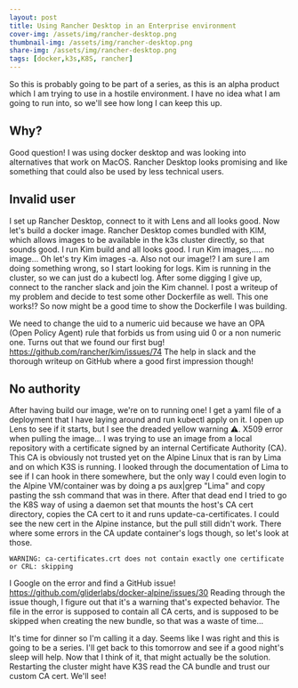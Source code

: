 ```yaml
---
layout: post
title: Using Rancher Desktop in an Enterprise environment
cover-img: /assets/img/rancher-desktop.png
thumbnail-img: /assets/img/rancher-desktop.png
share-img: /assets/img/rancher-desktop.png
tags: [docker,k3s,K8S, rancher]
---
```


So this is probably going to be part of a series, as this is an alpha product which I am trying to use in a hostile environment. I have no idea what I am going to run into, so we'll see how long I can keep this up.

## Why?
Good question! I was using docker desktop and was looking into alternatives that work on MacOS. Rancher Desktop looks promising and like something that could also be used by less technical users.

## Invalid user
I set up Rancher Desktop, connect to it with Lens and all looks good. Now let's build a docker image. Rancher Desktop comes bundled with KIM, which allows images to be available in the k3s cluster directly, so that sounds good. I run Kim build and all looks good. I run Kim images,..... no image... Oh let's try Kim images -a. Also not our image!?
I am sure I am doing something wrong, so I start looking for logs. Kim is running in the cluster, so we can just do a kubectl log. After some digging I give up, connect to the rancher slack and join the Kim channel. I post a writeup of my problem and decide to test some other Dockerfile as well. This one works!?
So now might be a good time to show the Dockerfile I was building.


We need to change the uid to a numeric uid because we have an OPA (Open Policy Agent) rule that forbids us from using uid 0 or a non numeric one. Turns out that we found our first bug!
https://github.com/rancher/kim/issues/74
The help in slack and the thorough writeup on GitHub where a good first impression though!

## No authority
After having build our image, we're on to running one! I get a yaml file of a deployment that I have laying around and run kubectl apply on it. I open up Lens to see if it starts, but I see the dreaded yellow warning ⚠️. X509 error when pulling the image...
I was trying to use an image from a local repository with a certificate signed by an internal Certificate Authority (CA). This CA is obviously not trusted yet on the Alpine Linux that is ran by Lima and on which K3S is running. I looked through the documentation of Lima to see if I can hook in there somewhere, but the only way I could even login to the Alpine VM/container was by doing a ps aux|grep "Lima" and copy pasting the ssh command that was in there.
After that dead end I tried to go the K8S way of using a daemon set that mounts the host's CA cert directory, copies the CA cert to it and runs update-ca-certificates. I could see the new cert in the Alpine instance, but the pull still didn't work. There where some errors in the CA update container's logs though, so let's look at those.
~~~
WARNING: ca-certificates.crt does not contain exactly one certificate or CRL: skipping
~~~
I Google on the error and find a GitHub issue!
https://github.com/gliderlabs/docker-alpine/issues/30
Reading through the issue though, I figure out that it's a warning that's expected behavior. The file in the error is supposed to contain all CA certs, and is supposed to be skipped when creating the new bundle, so that was a waste of time...

It's time for dinner so I'm calling it a day. Seems like I was right and this is going to be a series. I'll  get back to this tomorrow and see if a good night's sleep will help. Now that I think of it, that might actually be the solution. Restarting the cluster might have K3S read the CA bundle and trust our custom CA cert. We'll see!
